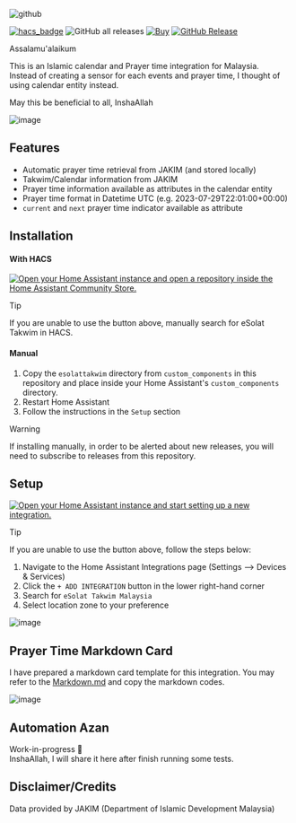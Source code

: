 ![github](https://github.com/user-attachments/assets/2e1c97c0-6b48-4953-8a32-38f1e9a4d052)

[![hacs_badge](https://img.shields.io/badge/HACS-Integration-41BDF5.svg)](https://github.com/hacs/integration)
![GitHub all releases](https://img.shields.io/badge/dynamic/json?color=41BDF5&logo=home-assistant&label=Download%20Count&suffix=%20installs&cacheSeconds=15600&url=https://analytics.home-assistant.io/custom_integrations.json&query=$.esolattakwim.total)
[![Buy](https://img.shields.io/badge/Belanja-Coffee-yellow.svg)](https://zubirco.de/buymecoffee)
[![GitHub Release](https://img.shields.io/github/release/zubir2k/homeassistant-esolattakwim.svg)](https://github.com/zubir2k/homeassistant-esolattakwim/releases/)

Assalamu'alaikum

This is an Islamic calendar and Prayer time integration for Malaysia. \
Instead of creating a sensor for each events and prayer time, I thought of using calendar entity instead.

May this be beneficial to all, InshaAllah

![image](https://github.com/user-attachments/assets/f6f2009b-b187-4d3b-905d-7e4b5dc16b1b)


## Features
- Automatic prayer time retrieval from JAKIM (and stored locally)
- Takwim/Calendar information from JAKIM
- Prayer time information available as attributes in the calendar entity
- Prayer time format in Datetime UTC (e.g. 2023-07-29T22:01:00+00:00)
- `current` and `next` prayer time indicator available as attribute

## Installation
#### With HACS
[![Open your Home Assistant instance and open a repository inside the Home Assistant Community Store.](https://my.home-assistant.io/badges/hacs_repository.svg)](https://my.home-assistant.io/redirect/hacs_repository/?owner=zubir2k&repository=homeassistant-esolattakwim&category=integration)

> [!Tip]
> If you are unable to use the button above, manually search for eSolat Takwim in HACS.

#### Manual
1. Copy the `esolattakwim` directory from `custom_components` in this repository and place inside your Home Assistant's `custom_components` directory.
2. Restart Home Assistant
3. Follow the instructions in the `Setup` section

> [!WARNING]
> If installing manually, in order to be alerted about new releases, you will need to subscribe to releases from this repository.

## Setup
[![Open your Home Assistant instance and start setting up a new integration.](https://my.home-assistant.io/badges/config_flow_start.svg)](https://my.home-assistant.io/redirect/config_flow_start/?domain=esolattakwim)

> [!Tip]
> If you are unable to use the button above, follow the steps below:
> 1. Navigate to the Home Assistant Integrations page (Settings --> Devices & Services)
> 2. Click the `+ ADD INTEGRATION` button in the lower right-hand corner
> 3. Search for `eSolat Takwim Malaysia`
> 4. Select location zone to your preference

![image](https://github.com/user-attachments/assets/7071de5a-1d22-4f89-9162-02fc1b5a782e)

## Prayer Time Markdown Card
I have prepared a markdown card template for this integration.
You may refer to the [Markdown.md](MARKDOWN.md) and copy the markdown codes.

![image](https://github.com/user-attachments/assets/73dd0218-0adb-4ac6-92d3-2226a2072d51)

## Automation Azan
Work-in-progress 🚧 \
InshaAllah, I will share it here after finish running some tests. 

## Disclaimer/Credits
Data provided by JAKIM (Department of Islamic Development Malaysia)
